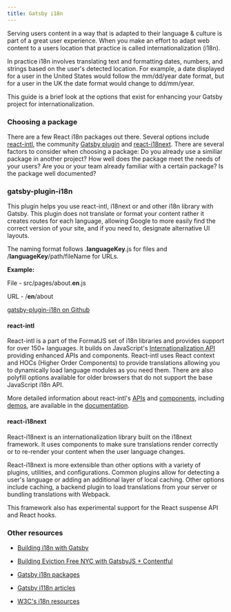 ```yaml
---
title: Gatsby i18n
---
```


Serving users content in a way that is adapted to their language & culture is part of a great user experience. When you make an effort to adapt web content to a users location that practice is called internationalization (i18n).

In practice i18n involves translating text and formatting dates, numbers, and strings based on the user's detected location. For example, a date displayed for a user in the United States would follow the mm/dd/year date format, but for a user in the UK the date format would change to dd/mm/year.

This guide is a brief look at the options that exist for enhancing your Gatsby project for internationalization.

### Choosing a package

There are a few React i18n packages out there. Several options include [react-intl](https://github.com/yahoo/react-intl), the community [Gatsby plugin](https://www.npmjs.com/package/gatsby-plugin-i18n) and [react-i18next](https://github.com/i18next/react-i18next/). There are several factors to consider when choosing a package: Do you already use a similiar package in another project? How well does the package meet the needs of your users? Are you or your team already familiar with a certain package? Is the package well documented?

### gatsby-plugin-i18n

This plugin helps you use react-intl, i18next or and other i18n library with Gatsby. This plugin does not translate or format your content rather it creates routes for each language, allowing Google to more easily find the correct version of your site, and if you need to, designate alternative UI layouts.

The naming format follows .**languageKey**.js for files and /**languageKey**/path/fileName for URLs.

**Example:**

File - src/pages/about.**en**.js

URL - /**en**/about

[gatsby-plugin-i18n on Github](https://github.com/angeloocana/gatsby-plugin-i18n)

#### react-intl

React-intl is a part of the FormatJS set of i18n libraries and provides support for over 150+ languages. It builds on JavaScript's [Internationalization API](https://developer.mozilla.org/en-US/docs/Web/JavaScript/Reference/Global_Objects/Intl) providing enhanced APIs and components. React-intl uses React context and HOCs (Higher Order Components) to provide translations allowing you to dynamically load language modules as you need them. There are also polyfill options available for older browsers that do not support the base JavaScript i18n API.

More detailed information about react-intl's [APIs](https://github.com/yahoo/react-intl/wiki/API) and [components](https://github.com/yahoo/react-intl/wiki/Components), including [demos](https://github.com/yahoo/react-intl/tree/master/examples), are available in the [documentation](https://github.com/yahoo/react-intl/wiki).

#### react-i18next

React-i18next is an internationalization library built on the i18next framework. It uses components to make sure translations render correctly or to re-render your content when the user language changes.

React-i18next is more extensible than other options with a variety of plugins, utilities, and configurations. Common plugins allow for detecting a user's language or adding an additional layer of local caching. Other options include caching, a backend plugin to load translations from your server or bundling translations with Webpack.

This framework also has experimental support for the React suspense API and React hooks.

### Other resources

- [Building i18n with Gatsby](https://www.gatsbyjs.org/blog/2017-10-17-building-i18n-with-gatsby/)

- [Building Eviction Free NYC with GatsbyJS + Contentful](https://www.gatsbyjs.org/blog/2018-04-27-building-eviction-free-nyc-with-gatsbyjs-and-contentful/)

- [Gatsby i18n packages](https://www.gatsbyjs.org/packages/gatsby-plugin-i18n/?=i18)

- [Gatsby i118n articles](https://www.gatsbyjs.org/blog/tags/i-18-n/)
- [W3C's i18n resources](http://w3c.github.io/i18n-drafts/getting-started/contentdev.en#reference)
